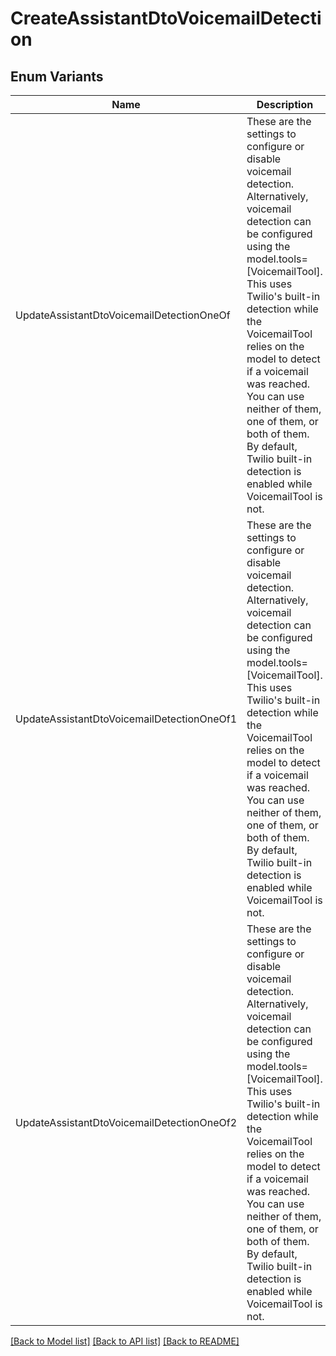 # CreateAssistantDtoVoicemailDetection

## Enum Variants

| Name | Description |
|---- | -----|
| UpdateAssistantDtoVoicemailDetectionOneOf | These are the settings to configure or disable voicemail detection. Alternatively, voicemail detection can be configured using the model.tools&#x3D;[VoicemailTool]. This uses Twilio&#39;s built-in detection while the VoicemailTool relies on the model to detect if a voicemail was reached. You can use neither of them, one of them, or both of them. By default, Twilio built-in detection is enabled while VoicemailTool is not. |
| UpdateAssistantDtoVoicemailDetectionOneOf1 | These are the settings to configure or disable voicemail detection. Alternatively, voicemail detection can be configured using the model.tools&#x3D;[VoicemailTool]. This uses Twilio&#39;s built-in detection while the VoicemailTool relies on the model to detect if a voicemail was reached. You can use neither of them, one of them, or both of them. By default, Twilio built-in detection is enabled while VoicemailTool is not. |
| UpdateAssistantDtoVoicemailDetectionOneOf2 | These are the settings to configure or disable voicemail detection. Alternatively, voicemail detection can be configured using the model.tools&#x3D;[VoicemailTool]. This uses Twilio&#39;s built-in detection while the VoicemailTool relies on the model to detect if a voicemail was reached. You can use neither of them, one of them, or both of them. By default, Twilio built-in detection is enabled while VoicemailTool is not. |

[[Back to Model list]](../README.md#documentation-for-models) [[Back to API list]](../README.md#documentation-for-api-endpoints) [[Back to README]](../README.md)


